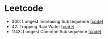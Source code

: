 # Leetcode

* 300: Longest Increasing Subsequence [[code]](./300.py)
* 42: Trapping Rain Water [[code]](./42.py)
* 1143: Longest Common Subsequence [[code]](./1143.py)